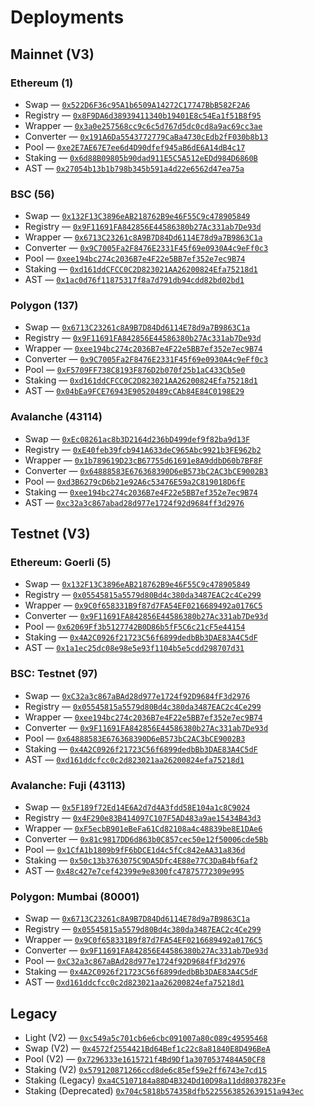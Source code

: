 # Deployments

## Mainnet (V3)

### Ethereum (1)

- Swap — [`0x522D6F36c95A1b6509A14272C17747BbB582F2A6`](https://etherscan.io/address/0x522D6F36c95A1b6509A14272C17747BbB582F2A6#code)
- Registry — [`0x8F9DA6d38939411340b19401E8c54Ea1f51B8f95`](https://etherscan.io/address/0x8F9DA6d38939411340b19401E8c54Ea1f51B8f95#code)
- Wrapper — [`0x3a0e257568cc9c6c5d767d5dc0cd8a9ac69cc3ae`](https://etherscan.io/address/0x3a0e257568cc9c6c5d767d5dc0cd8a9ac69cc3ae#code)
- Converter — [`0x191A6Da5543772779CaBa4730cEdb2fF030b8b13`](https://etherscan.io/address/0x191A6Da5543772779CaBa4730cEdb2fF030b8b13#code)
- Pool — [`0xe2E7AE67E7ee6d4D90dfef945aB6dE6A14dB4c17`](https://etherscan.io/address/0xe2E7AE67E7ee6d4D90dfef945aB6dE6A14dB4c17#code)
- Staking — [`0x6d88B09805b90dad911E5C5A512eEDd984D6860B`](https://etherscan.io/address/0x6d88B09805b90dad911E5C5A512eEDd984D6860B#code)
- AST — [`0x27054b13b1b798b345b591a4d22e6562d47ea75a`](https://etherscan.io/address/0x27054b13b1b798b345b591a4d22e6562d47ea75a)

### BSC (56)

- Swap — [`0x132F13C3896eAB218762B9e46F55C9c478905849`](https://bscscan.com/address/0x132F13C3896eAB218762B9e46F55C9c478905849#code)
- Registry — [`0x9F11691FA842856E44586380b27Ac331ab7De93d`](https://bscscan.com/address/0x9F11691FA842856E44586380b27Ac331ab7De93d#code)
- Wrapper — [`0x6713C23261c8A9B7D84Dd6114E78d9a7B9863C1a`](https://bscscan.com/address/0x6713C23261c8A9B7D84Dd6114E78d9a7B9863C1a#code)
- Converter — [`0x9C7005Fa2F8476E2331F45f69e0930A4c9eFf0c3`](https://bscscan.com/address/0x9C7005Fa2F8476E2331F45f69e0930A4c9eFf0c3#code)
- Pool — [`0xee194bc274c2036B7e4F22e5BB7ef352e7ec9B74`](https://bscscan.com/address/0xee194bc274c2036B7e4F22e5BB7ef352e7ec9B74#code)
- Staking — [`0xd161ddCFCC0C2D823021AA26200824Efa75218d1`](https://bscscan.com/address/0xd161ddCFCC0C2D823021AA26200824Efa75218d1#code)
- AST — [`0x1ac0d76f11875317f8a7d791db94cdd82bd02bd1`](https://bscscan.com/address/0x1ac0d76f11875317f8a7d791db94cdd82bd02bd1#code)

### Polygon (137)

- Swap — [`0x6713C23261c8A9B7D84Dd6114E78d9a7B9863C1a`](https://polygonscan.com/address/0x6713C23261c8A9B7D84Dd6114E78d9a7B9863C1a#code)
- Registry — [`0x9F11691FA842856E44586380b27Ac331ab7De93d`](https://polygonscan.com/address/0x9F11691FA842856E44586380b27Ac331ab7De93d#code)
- Wrapper — [`0xee194bc274c2036B7e4F22e5BB7ef352e7ec9B74`](https://polygonscan.com/address/0xee194bc274c2036B7e4F22e5BB7ef352e7ec9B74#code)
- Converter — [`0x9C7005Fa2F8476E2331F45f69e0930A4c9eFf0c3`](https://polygonscan.com/address/0x9C7005Fa2F8476E2331F45f69e0930A4c9eFf0c3#code)
- Pool — [`0xF5709FF738C8193F876D2b070f25b1aC433Cb5e0`](https://polygonscan.com/address/0xF5709FF738C8193F876D2b070f25b1aC433Cb5e0#code)
- Staking — [`0xd161ddCFCC0C2D823021AA26200824Efa75218d1`](https://polygonscan.com/address/0xd161ddCFCC0C2D823021AA26200824Efa75218d1#code)
- AST — [`0x04bEa9FCE76943E90520489cCAb84E84C0198E29`](https://polygonscan.com/address/0x04bEa9FCE76943E90520489cCAb84E84C0198E29)

### Avalanche (43114)

- Swap — [`0xEc08261ac8b3D2164d236bD499def9f82ba9d13F`](https://snowtrace.io/address/0xEc08261ac8b3D2164d236bD499def9f82ba9d13F#code)
- Registry — [`0xE40feb39fcb941A633deC965Abc9921b3FE962b2`](https://snowtrace.io/address/0xE40feb39fcb941A633deC965Abc9921b3FE962b2#code)
- Wrapper — [`0x1b789619D23cB67755d61691e8A9ddbD60b7BF8F`](https://snowtrace.io/address/0x1b789619D23cB67755d61691e8A9ddbD60b7BF8F#code)
- Converter — [`0x64888583E676368390D6eB573bC2AC3bCE9002B3`](https://snowtrace.io/address/0x64888583E676368390D6eB573bC2AC3bCE9002B3#code)
- Pool — [`0xd3B6279cD6b21e92A6c53476E59a2C819018D6fE`](https://snowtrace.io/address/0xd3B6279cD6b21e92A6c53476E59a2C819018D6fE#code)
- Staking — [`0xee194bc274c2036B7e4F22e5BB7ef352e7ec9B74`](https://snowtrace.io/address/0xee194bc274c2036B7e4F22e5BB7ef352e7ec9B74#code)
- AST — [`0xc32a3c867abad28d977e1724f92d9684ff3d2976`](https://snowtrace.io/address/0xc32a3c867abad28d977e1724f92d9684ff3d2976)

## Testnet (V3)

### Ethereum: Goerli (5)

- Swap — [`0x132F13C3896eAB218762B9e46F55C9c478905849`](https://goerli.etherscan.io/address/0x132F13C3896eAB218762B9e46F55C9c478905849#code)
- Registry — [`0x05545815a5579d80Bd4c380da3487EAC2c4Ce299`](https://goerli.etherscan.io/address/0x05545815a5579d80Bd4c380da3487EAC2c4Ce299#code)
- Wrapper — [`0x9C0f658331B9f87d7FA54EF0216689492a0176C5`](https://goerli.etherscan.io/address/0x9C0f658331B9f87d7FA54EF0216689492a0176C5#code)
- Converter — [`0x9F11691FA842856E44586380b27Ac331ab7De93d`](https://goerli.etherscan.io/address/0x9F11691FA842856E44586380b27Ac331ab7De93d#code)
- Pool — [`0x62069Ff3b5127742B0D86b5fF5C6c21cF5e44154`](https://goerli.etherscan.io/address/0x62069Ff3b5127742B0D86b5fF5C6c21cF5e44154#code)
- Staking — [`0x4A2C0926f21723C56f6899dedbBb3DAE83A4C5dF`](https://goerli.etherscan.io/address/0x4A2C0926f21723C56f6899dedbBb3DAE83A4C5dF#code)
- AST — [`0x1a1ec25dc08e98e5e93f1104b5e5cdd298707d31`](https://goerli.etherscan.io/address/0x1a1ec25dc08e98e5e93f1104b5e5cdd298707d31#code)

### BSC: Testnet (97)

- Swap — [`0xC32a3c867aBAd28d977e1724f92D9684fF3d2976`](https://testnet.bscscan.com/address/0xC32a3c867aBAd28d977e1724f92D9684fF3d2976#code)
- Registry — [`0x05545815a5579d80Bd4c380da3487EAC2c4Ce299`](https://testnet.bscscan.com/address/0x05545815a5579d80Bd4c380da3487EAC2c4Ce299#code)
- Wrapper — [`0xee194bc274c2036B7e4F22e5BB7ef352e7ec9B74`](https://testnet.bscscan.com/address/0xee194bc274c2036B7e4F22e5BB7ef352e7ec9B74#code)
- Converter — [`0x9F11691FA842856E44586380b27Ac331ab7De93d`](https://testnet.bscscan.com/address/0x9F11691FA842856E44586380b27Ac331ab7De93d#code)
- Pool — [`0x64888583E676368390D6eB573bC2AC3bCE9002B3`](https://testnet.bscscan.com/address/0x64888583E676368390D6eB573bC2AC3bCE9002B3#code)
- Staking — [`0x4A2C0926f21723C56f6899dedbBb3DAE83A4C5dF`](https://testnet.bscscan.com/address/0x4A2C0926f21723C56f6899dedbBb3DAE83A4C5dF#code)
- AST — [`0xd161ddcfcc0c2d823021aa26200824efa75218d1`](https://testnet.bscscan.com/address/0xd161ddcfcc0c2d823021aa26200824efa75218d1#code)

### Avalanche: Fuji (43113)

- Swap — [`0x5F189f72Ed14E6A2d7d4A3fdd58E104a1c8C9024`](https://testnet.snowtrace.io/address/0x5F189f72Ed14E6A2d7d4A3fdd58E104a1c8C9024#code)
- Registry — [`0x4F290e83B414097C107F5AD483a9ae15434B43d3`](https://testnet.snowtrace.io/address/0x4F290e83B414097C107F5AD483a9ae15434B43d3#code)
- Wrapper — [`0xF5ecbB901eBeFa61Cd82108a4c48839be8E1DAe6`](https://testnet.snowtrace.io/address/0xF5ecbB901eBeFa61Cd82108a4c48839be8E1DAe6#code)
- Converter — [`0x81c9817DD6d863b0C857cec50e12f50006cde5Bb`](https://testnet.snowtrace.io/address/0x81c9817DD6d863b0C857cec50e12f50006cde5Bb#code)
- Pool — [`0x1CfA1b1809b9fF6bDCE1d4c5fCc842eAA31a836d`](https://testnet.snowtrace.io/address/0x1CfA1b1809b9fF6bDCE1d4c5fCc842eAA31a836d#code)
- Staking — [`0x50c13b3763075C9DA5Dfc4E88e77C3DaB4bf6af2`](https://testnet.snowtrace.io/address/0x50c13b3763075C9DA5Dfc4E88e77C3DaB4bf6af2#code)
- AST — [`0x48c427e7cef42399e9e8300fc47875772309e995`](https://testnet.snowtrace.io/address/0x48c427e7cef42399e9e8300fc47875772309e995#code)

### Polygon: Mumbai (80001)

- Swap — [`0x6713C23261c8A9B7D84Dd6114E78d9a7B9863C1a`](https://mumbai.polygonscan.com/address/0x6713C23261c8A9B7D84Dd6114E78d9a7B9863C1a#code)
- Registry — [`0x05545815a5579d80Bd4c380da3487EAC2c4Ce299`](https://mumbai.polygonscan.com/address/0x05545815a5579d80Bd4c380da3487EAC2c4Ce299#code)
- Wrapper — [`0x9C0f658331B9f87d7FA54EF0216689492a0176C5`](https://mumbai.polygonscan.com/address/0x9C0f658331B9f87d7FA54EF0216689492a0176C5#code)
- Converter — [`0x9F11691FA842856E44586380b27Ac331ab7De93d`](https://mumbai.polygonscan.com/address/0x9F11691FA842856E44586380b27Ac331ab7De93d#code)
- Pool — [`0xC32a3c867aBAd28d977e1724f92D9684fF3d2976`](https://mumbai.polygonscan.com/address/0xC32a3c867aBAd28d977e1724f92D9684fF3d2976#code)
- Staking — [`0x4A2C0926f21723C56f6899dedbBb3DAE83A4C5dF`](https://mumbai.polygonscan.com/address/0x4A2C0926f21723C56f6899dedbBb3DAE83A4C5dF#code)
- AST — [`0xd161ddcfcc0c2d823021aa26200824efa75218d1`](https://mumbai.polygonscan.com/address/0xd161ddcfcc0c2d823021aa26200824efa75218d1)

## Legacy

- Light (V2) — [`0xc549a5c701cb6e6cbc091007a80c089c49595468`](https://etherscan.io/address/0xc549a5c701cb6e6cbc091007a80c089c49595468)
- Swap (V2) — [`0x4572f2554421Bd64Bef1c22c8a81840E8D496BeA`](https://etherscan.io/address/0x4572f2554421Bd64Bef1c22c8a81840E8D496BeA)
- Pool (V2) — [`0x7296333e1615721f4Bd9Df1a3070537484A50CF8`](https://etherscan.io/address/0x7296333e1615721f4Bd9Df1a3070537484A50CF8)
- Staking (V2) [`0x579120871266ccd8de6c85ef59e2ff6743e7cd15`](https://etherscan.io/address/0x579120871266ccd8de6c85ef59e2ff6743e7cd15)
- Staking (Legacy) [`0xa4C5107184a88D4B324Dd10D98a11dd8037823Fe`](https://etherscan.io/address/0xa4C5107184a88D4B324Dd10D98a11dd8037823Fe)
- Staking (Deprecated) [`0x704c5818b574358dfb5225563852639151a943ec`](https://etherscan.io/address/0x704c5818b574358dfb5225563852639151a943ec)

